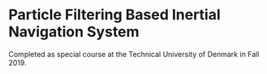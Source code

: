 # Particle Filtering Based Inertial Navigation System
Completed as special course at the Technical University of Denmark in Fall 2019.
